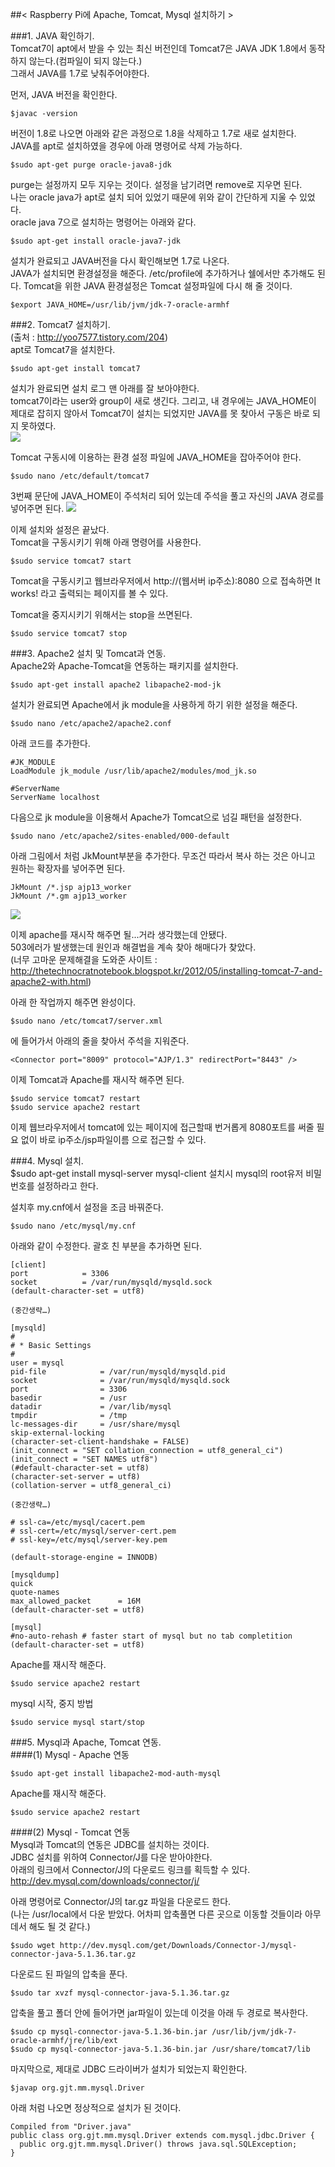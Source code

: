 ##< Raspberry Pi에 Apache, Tomcat, Mysql 설치하기 >  

###1. JAVA 확인하기.  
Tomcat7이 apt에서 받을 수 있는 최신 버전인데 Tomcat7은 JAVA JDK 1.8에서 동작하지 않는다.(컴파일이 되지 않는다.)  
그래서 JAVA를 1.7로 낮춰주어야한다.  

먼저, JAVA 버전을 확인한다.  

	$javac -version
버전이 1.8로 나오면 아래와 같은 과정으로 1.8을 삭제하고 1.7로 새로 설치한다.  
JAVA를 apt로 설치하였을 경우에 아래 명령어로 삭제 가능하다.  

	$sudo apt-get purge oracle-java8-jdk
purge는 설정까지 모두 지우는 것이다. 설정을 남기려면 remove로 지우면 된다.  
나는 oracle java가 apt로 설치 되어 있었기 때문에 위와 같이 간단하게 지울 수 있었다.  
oracle java 7으로 설치하는 명령어는 아래와 같다.  

	$sudo apt-get install oracle-java7-jdk
설치가 완료되고 JAVA버전을 다시 확인해보면 1.7로 나온다.  
JAVA가 설치되면 환경설정을 해준다. /etc/profile에 추가하거나 쉘에서만 추가해도 된다. Tomcat을 위한 JAVA 환경설정은 Tomcat 설정파일에 다시 해 줄 것이다.  

	$export JAVA_HOME=/usr/lib/jvm/jdk-7-oracle-armhf

###2. Tomcat7 설치하기.  
(출처 : http://yoo7577.tistory.com/204)  
apt로 Tomcat7을 설치한다.

	$sudo apt-get install tomcat7
설치가 완료되면 설치 로그 맨 아래를 잘 보아야한다.  
tomcat7이라는 user와 group이 새로 생긴다. 그리고, 내 경우에는 JAVA_HOME이 제대로 잡히지 않아서 Tomcat7이 설치는 되었지만 JAVA를 못 찾아서 구동은 바로 되지 못하였다.  
![](/RefImage/tomcat_1.JPG)

Tomcat 구동시에 이용하는 환경 설정 파일에 JAVA_HOME을 잡아주어야 한다.  

	$sudo nano /etc/default/tomcat7
3번째 문단에 JAVA_HOME이 주석처리 되어 있는데 주석을 풀고 자신의 JAVA 경로를 넣어주면 된다.
![](/RefImage/tomcat_2.JPG)

이제 설치와 설정은 끝났다.  
Tomcat을 구동시키기 위해 아래 명령어를 사용한다.  

	$sudo service tomcat7 start
Tomcat을 구동시키고 웹브라우저에서 http://(웹서버 ip주소):8080 으로 접속하면 It works! 라고 출력되는 페이지를 볼 수 있다.  
	
Tomcat을 중지시키기 위해서는 stop을 쓰면된다.  

	$sudo service tomcat7 stop

###3. Apache2 설치 및 Tomcat과 연동.  
Apache2와 Apache-Tomcat을 연동하는 패키지를 설치한다.  

	$sudo apt-get install apache2 libapache2-mod-jk
설치가 완료되면 Apache에서 jk module을 사용하게 하기 위한 설정을 해준다.  

	$sudo nano /etc/apache2/apache2.conf

아래 코드를 추가한다.  

	#JK_MODULE
    LoadModule jk_module /usr/lib/apache2/modules/mod_jk.so
    
    #ServerName
    ServerName localhost
다음으로 jk module을 이용해서 Apache가 Tomcat으로 넘길 패턴을 설정한다.  

	$sudo nano /etc/apache2/sites-enabled/000-default
아래 그림에서 처럼 JkMount부분을 추가한다. 무조건 따라서 복사 하는 것은 아니고 원하는 확장자를 넣어주면 된다.  

	JkMount /*.jsp ajp13_worker
	JkMount /*.gm ajp13_worker
![](/RefImage/apache_1.JPG)

이제 apache를 재시작 해주면 될...거라 생각했는데 안됐다.  
503에러가 발생했는데 원인과 해결법을 계속 찾아 해매다가 찾았다.  
(너무 고마운 문제해결을 도와준 사이트 : http://thetechnocratnotebook.blogspot.kr/2012/05/installing-tomcat-7-and-apache2-with.html)  

아래 한 작업까지 해주면 완성이다.  

	$sudo nano /etc/tomcat7/server.xml
에 들어가서 아래의 줄을 찾아서 주석을 지워준다.

	<Connector port="8009" protocol="AJP/1.3" redirectPort="8443" />
이제 Tomcat과 Apache를 재시작 해주면 된다.  

	$sudo service tomcat7 restart
    $sudo service apache2 restart
이제 웹브라우저에서 tomcat에 있는 페이지에 접근할때 번거롭게 8080포트를 써줄 필요 없이 바로 ip주소/jsp파일이름 으로 접근할 수 있다.

###4. Mysql 설치.  
	$sudo apt-get install mysql-server mysql-client
설치시 mysql의 root유저 비밀번호를 설정하라고 한다.  

설치후 my.cnf에서 설정을 조금 바꿔준다.  

	$sudo nano /etc/mysql/my.cnf

아래와 같이 수정한다. 괄호 친 부분을 추가하면 된다.  

	[client]
    port			= 3306
    socket			= /var/run/mysqld/mysqld.sock
    (default-character-set = utf8)
    
    (중간생략…)
    
    [mysqld]
    #
    # * Basic Settings
    #
    user = mysql
    pid-file			= /var/run/mysqld/mysqld.pid
    socket				= /var/run/mysqld/mysqld.sock
    port				= 3306
    basedir				= /usr
    datadir				= /var/lib/mysql
    tmpdir				= /tmp
    lc-messages-dir		= /usr/share/mysql
    skip-external-locking
    (character-set-client-handshake = FALSE)
    (init_connect = "SET collation_connection = utf8_general_ci")
    (init_connect = "SET NAMES utf8")
    (#default-character-set = utf8)
    (character-set-server = utf8)
    (collation-server = utf8_general_ci)
    
    (중간생략…)
    
    # ssl-ca=/etc/mysql/cacert.pem
    # ssl-cert=/etc/mysql/server-cert.pem
    # ssl-key=/etc/mysql/server-key.pem
    
    (default-storage-engine = INNODB)
    
    [mysqldump]
    quick
    quote-names
    max_allowed_packet      = 16M
    (default-character-set = utf8)
    
    [mysql]
    #no-auto-rehash # faster start of mysql but no tab completition
    (default-character-set = utf8)
Apache를 재시작 해준다.

	$sudo service apache2 restart


mysql 시작, 중지 방법  

	$sudo service mysql start/stop

###5. Mysql과 Apache, Tomcat 연동.  
####(1) Mysql - Apache 연동  

	$sudo apt-get install libapache2-mod-auth-mysql
Apache를 재시작 해준다.

	$sudo service apache2 restart

####(2) Mysql - Tomcat 연동  
Mysql과 Tomcat의 연동은 JDBC를 설치하는 것이다.  
JDBC 설치를 위하여 Connector/J를 다운 받아야한다.  
아래의 링크에서 Connector/J의 다운로드 링크를 획득할 수 있다.  
http://dev.mysql.com/downloads/connector/j/

아래 명령어로 Connector/J의 tar.gz 파일을 다운로드 한다.  
(나는 /usr/local에서 다운 받았다. 어차피 압축풀면 다른 곳으로 이동할 것들이라 아무데서 해도 될 것 같다.)

	$sudo wget http://dev.mysql.com/get/Downloads/Connector-J/mysql-connector-java-5.1.36.tar.gz
다운로드 된 파일의 압축을 푼다.

	$sudo tar xvzf mysql-connector-java-5.1.36.tar.gz
압축을 풀고 폴더 안에 들어가면 jar파일이 있는데 이것을 아래 두 경로로 복사한다.

	$sudo cp mysql-connector-java-5.1.36-bin.jar /usr/lib/jvm/jdk-7-oracle-armhf/jre/lib/ext
	$sudo cp mysql-connector-java-5.1.36-bin.jar /usr/share/tomcat7/lib
	
마지막으로, 제대로 JDBC 드라이버가 설치가 되었는지 확인한다.

	$javap org.gjt.mm.mysql.Driver
아래 처럼 나오면 정상적으로 설치가 된 것이다.

	Compiled from "Driver.java"
	public class org.gjt.mm.mysql.Driver extends com.mysql.jdbc.Driver {
	  public org.gjt.mm.mysql.Driver() throws java.sql.SQLException;
	}
